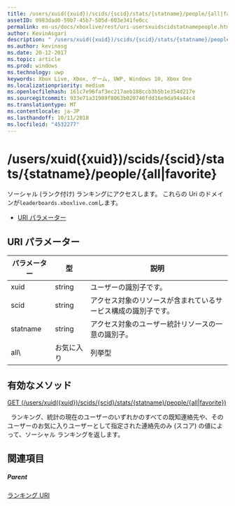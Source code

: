 ```yaml
---
title: /users/xuid({xuid})/scids/{scid}/stats/{statname}/people/{all|favorite}
assetID: 0983dad0-59b7-45b7-505d-603e341fe0cc
permalink: en-us/docs/xboxlive/rest/uri-usersxuidscidstatnamepeople.html
author: KevinAsgari
description: " /users/xuid({xuid})/scids/{scid}/stats/{statname}/people/{all|favorite}"
ms.author: kevinasg
ms.date: 20-12-2017
ms.topic: article
ms.prod: windows
ms.technology: uwp
keywords: Xbox Live, Xbox, ゲーム, UWP, Windows 10, Xbox One
ms.localizationpriority: medium
ms.openlocfilehash: 161c7e96faf3ec217aeb188ccb3b5b1e354d217e
ms.sourcegitcommit: 933e71a31989f8063b020746fdd16e9da94a44c4
ms.translationtype: MT
ms.contentlocale: ja-JP
ms.lasthandoff: 10/11/2018
ms.locfileid: "4532277"
---
```

# <a name="usersxuidxuidscidsscidstatsstatnamepeopleallfavorite"></a>/users/xuid({xuid})/scids/{scid}/stats/{statname}/people/{all|favorite}
ソーシャル (ランク付け) ランキングにアクセスします。
これらの Uri のドメインが`leaderboards.xboxlive.com`します。

  * [URI パラメーター](#ID4EV)

<a id="ID4EV"></a>


## <a name="uri-parameters"></a>URI パラメーター

| パラメーター| 型| 説明|
| --- | --- | --- |
| xuid| string| ユーザーの識別子です。|
| scid| string| アクセス対象のリソースが含まれているサービス構成の識別子です。|
| statname| string| アクセス対象のユーザー統計リソースの一意の識別子。|
| all\ | お気に入り| 列挙型| 現在のユーザーの既知のすべての連絡先や、そのユーザーのお気に入りユーザーとして指定された連絡先のみ (スコア) の値、統計をランク付けするかどうか。|

<a id="ID4EOC"></a>


## <a name="valid-methods"></a>有効なメソッド

[GET (/users/xuid({xuid})/scids/{scid}/stats/{statname)/people/{all\|favorite})](uri-usersxuidscidstatnamepeopleget.md)

&nbsp;&nbsp;ランキング、統計の現在のユーザーのいずれかのすべての既知連絡先や、そのユーザーのお気に入りユーザーとして指定された連絡先のみ (スコア) の値によって、ソーシャル ランキングを返します。

<a id="ID4EYC"></a>


## <a name="see-also"></a>関連項目

<a id="ID4E1C"></a>


##### <a name="parent"></a>Parent

[ランキング URI](atoc-reference-leaderboard.md)
